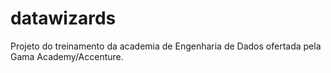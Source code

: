 # datawizards
Projeto do treinamento da academia de Engenharia de Dados ofertada pela Gama Academy/Accenture.
